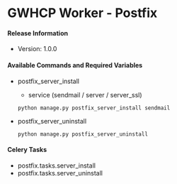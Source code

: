 # GWHCP Worker - Postfix #

#### Release Information ####

* Version: 1.0.0

#### Available Commands and Required Variables ####
  
* postfix_server_install
    * service (sendmail / server / server_ssl)

    `python manage.py postfix_server_install sendmail`

* postfix_server_uninstall

    `python manage.py postfix_server_uninstall`

#### Celery Tasks ####

* postfix.tasks.server_install
* postfix.tasks.server_uninstall